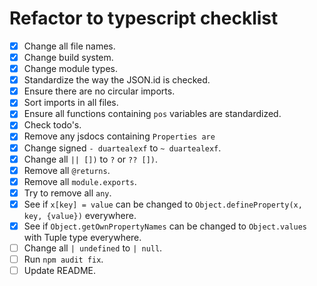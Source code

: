 # Refactor to typescript checklist

- [x] Change all file names.
- [x] Change build system.
- [x] Change module types.
- [x] Standardize the way the JSON.id is checked.
- [x] Ensure there are no circular imports.
- [x] Sort imports in all files.
- [x] Ensure all functions containing `pos` variables are standardized.
- [x] Check todo's.
- [x] Remove any jsdocs containing `Properties are`
- [x] Change signed `- duartealexf` to `~ duartealexf`.
- [x] Change all `|| [])` to `?` or `?? [])`.
- [x] Remove all `@returns`.
- [x] Remove all `module.exports`.
- [x] Try to remove all `any`.
- [x] See if `x[key] = value` can be changed to `Object.defineProperty(x, key, {value})` everywhere.
- [x] See if `Object.getOwnPropertyNames` can be changed to `Object.values` with Tuple type everywhere.
- [ ] Change all `| undefined` to `| null`.
- [ ] Run `npm audit fix`.
- [ ] Update README.
